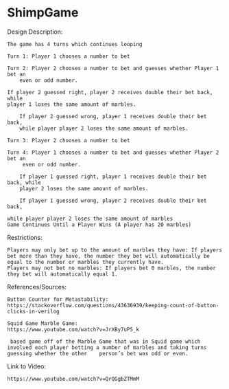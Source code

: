 # ShimpGame

Design Description:


	The game has 4 turns which continues looping

	Turn 1: Player 1 chooses a number to bet
	
	Turn 2: Player 2 chooses a number to bet and guesses whether Player 1 bet an 
		even or odd number.
		
	If player 2 guessed right, player 2 receives double their bet back, while 
	player 1 loses the same amount of marbles.

		If player 2 guessed wrong, player 1 receives double their bet back, 
		while player player 2 loses the same amount of marbles.

	Turn 3: Player 2 chooses a number to bet
	
	Turn 4: Player 1 chooses a number to bet and guesses whether Player 2 bet an
		 even or odd number.
		 
		If player 1 guessed right, player 1 receives double their bet back, while 
		player 2 loses the same amount of marbles.

		If player 1 guessed wrong, player 2 receives double their bet back, 
		
	while player player 2 loses the same amount of marbles
	Game Continues Until a Player Wins (A player has 20 marbles)



Restrictions: 


	Players may only bet up to the amount of marbles they have: If players bet more than they have, the number they bet will automatically be equal to the number or marbles they currently have.
	Players may not bet no marbles: If players bet 0 marbles, the number they bet will automatically equal 1.


References/Sources:

	Button Counter for Metastability:
	https://stackoverflow.com/questions/43636939/keeping-count-of-button-clicks-in-verilog

	Squid Game Marble Game:
	https://www.youtube.com/watch?v=JrXBy7uP5_k
	
	 based game off of the Marble Game that was in Squid game which involved each player betting a number of marbles and taking turns guessing whether the other 	person’s bet was odd or even. 

Link to Video:

	https://www.youtube.com/watch?v=QrQGgbZTMmM
